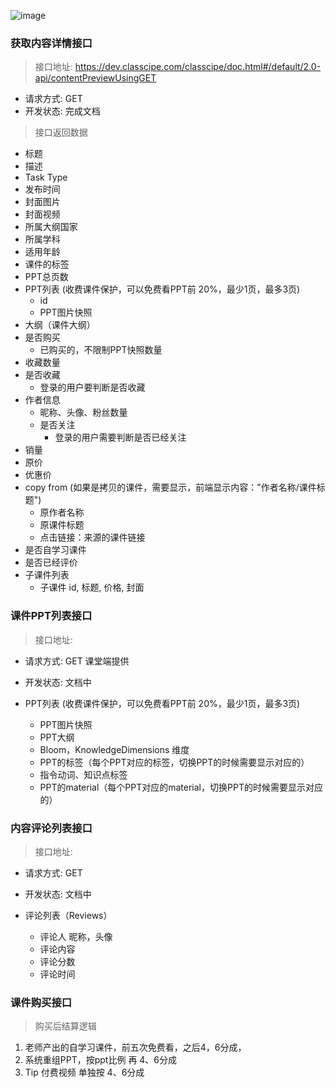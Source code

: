 ![image](https://user-images.githubusercontent.com/1272280/174488191-ac15df12-cb57-4e10-8b70-21fbab975ad1.png)

### 获取内容详情接口

> 接口地址: https://dev.classcipe.com/classcipe/doc.html#/default/2.0-api/contentPreviewUsingGET
- 请求方式: GET
- 开发状态: 完成文档

> 接口返回数据
- 标题
- 描述
- Task Type
- 发布时间
- 封面图片
- 封面视频
- 所属大纲国家
- 所属学科
- 适用年龄
- 课件的标签
- PPT总页数
- PPT列表 (收费课件保护，可以免费看PPT前 20%，最少1页，最多3页)
  - id
  - PPT图片快照
- 大纲（课件大纲）
- 是否购买
  - 已购买的，不限制PPT快照数量
- 收藏数量
- 是否收藏
  - 登录的用户要判断是否收藏
- 作者信息
  - 昵称、头像、粉丝数量
  - 是否关注
    - 登录的用户需要判断是否已经关注
- 销量
- 原价
- 优惠价
- copy from (如果是拷贝的课件，需要显示，前端显示内容："作者名称/课件标题")
  - 原作者名称
  - 原课件标题
  - 点击链接：来源的课件链接
- 是否自学习课件
- 是否已经评价
- 子课件列表
  - 子课件 id, 标题, 价格, 封面

### 课件PPT列表接口
> 接口地址: 
- 请求方式: GET 课堂端提供
- 开发状态: 文档中


- PPT列表 (收费课件保护，可以免费看PPT前 20%，最少1页，最多3页)
  - PPT图片快照
  - PPT大纲
  - Bloom，KnowledgeDimensions 维度
  - PPT的标签（每个PPT对应的标签，切换PPT的时候需要显示对应的）
  - 指令动词、知识点标签
  - PPT的material（每个PPT对应的material，切换PPT的时候需要显示对应的）


### 内容评论列表接口
> 接口地址: 
- 请求方式: GET
- 开发状态: 文档中

- 评论列表（Reviews）
  - 评论人 昵称，头像
  - 评论内容
  - 评论分数
  - 评论时间

### 课件购买接口
> 购买后结算逻辑
1. 老师产出的自学习课件，前五次免费看，之后4，6分成，
2. 系统重组PPT，按ppt比例 再 4、6分成
3. Tip 付费视频 单独按 4、6分成
